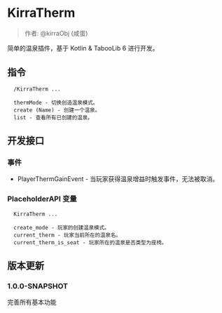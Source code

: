 # KirraTherm

> 作者: @kirraObj (咸蛋)

简单的温泉插件，基于 Kotlin & TabooLib 6 进行开发。

## 指令
```text
  /KirraTherm ...

  thermMode - 切换创造温泉模式。
  create (Name) - 创建一个温泉。
  list - 查看所有已创建的温泉。
```
## 开发接口

### 事件

- PlayerThermGainEvent - 当玩家获得温泉增益时触发事件，无法被取消。

### PlaceholderAPI 变量

```text
  KirraTherm ...

  create_mode - 玩家的创建温泉模式。
  current_therm - 玩家当前所在的温泉名。
  current_therm_is_seat - 玩家所在的温泉是否类型为座椅。
```

## 版本更新

### 1.0.0-SNAPSHOT
完善所有基本功能